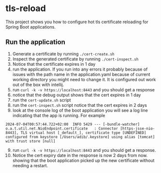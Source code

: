 # tls-reload

This project shows you how to configure hot tls certificate reloading for 
Spring Boot applications.

## Run the application 

1. Generate a certificate by running `./cert-create.sh`
2. Inspect the generated certificate by running `./cert-inspect.sh` 
3. Notice that the certificate expires in 1 day 
4. run the application. If you run into any errors it probably because of issues
   with the path name in the application.yaml because of current working 
   directory you might need to change it. It is configured out work out of the 
   box with intellij. 
5. run `curl -k -v https://localhost:8443` and you should get a response
6. notice that the debug output shows that the cert expires in 1 day 
6. run the `cert-update.sh` script
7. run the `cert-inspect.sh` script notice that the cert expires in 2 days 
8. look at the console log of the boot application you will see a log line 
   indicating that the app is running. For example
```text
2024-07-04T00:57:44.722+02:00  INFO 5429 --- [-bundle-watcher] o.a.t.util.net.NioEndpoint.certificate   : Connector [https-jsse-nio-8443], TLS virtual host [_default_], certificate type [UNDEFINED] configured from keystore [/Users/adib/.keystore] using alias [tomcat] with trust store [null]
```
9. run `curl -k -v https://localhost:8443` and you should get a response.
10. Notice the cert expiry date in the response is now 2 days from now. 
    showing that the boot application picked up the new certificate without needing a restart. 
 

